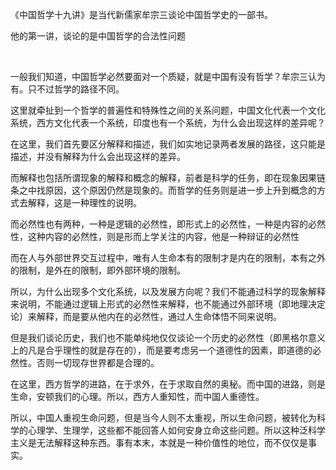 <p>《中国哲学十九讲》是当代新儒家牟宗三谈论中国哲学史的一部书。</p><p>他的第一讲，谈论的是中国哲学的合法性问题</p><p class="ztext-empty-paragraph"><br/></p><p>一般我们知道，中国哲学必然要面对一个质疑，就是中国有没有哲学？牟宗三认为有。只不过哲学的路径不同。</p><p>这里就牵扯到一个哲学的普遍性和特殊性之间的关系问题，中国文化代表一个文化系统，西方文化代表一个系统，印度也有一个系统，为什么会出现这样的差异呢？</p><p>在这里，我们首先要区分解释和描述，我们如实地记录两者发展的路径，这只能是描述，并没有解释为什么会出现这样的差异。</p><p>而解释也包括所谓现象的解释和概念的解释，前者是科学的任务，即在现象因果链条之中找原因，这个原因仍然是现象的。而哲学的任务则是进一步上升到概念的方式去解释，这是一种理性的说明。</p><p>而必然性也有两种，一种是逻辑的必然性，即形式上的必然性，一种是内容的必然性，这种内容的必然性，则是形而上学关注的内容，他是一种辩证的必然性</p><p>而在人与外部世界交互过程中，唯有人生命本有的限制才是内在的限制，本有之外的限制，是外在的限制，即外部环境的限制。</p><p>所以，为什么出现多个文化系统，以及发展方向呢？我们不能通过科学的现象解释来说明，不能通过逻辑上形式的必然性来解释，也不能通过外部环境（即地理决定论）来解释，而是要从他内在的必然性，通过人生命体悟不同来说明。</p><p>但是我们谈论历史，我们也不能单纯地仅仅谈论一个历史的必然性（即黑格尔意义上的凡是合乎理性的就是存在的），而是要考虑另一个道德性的因素，即道德的必然性。否则一切现存世界都是合理的。</p><p>在这里，西方哲学的进路，在于求外，在于求取自然的奥秘。而中国的进路，则是生命，安顿我们的心理。所以，西方人重知性，而中国人重德性。</p><p>所以，中国人重视生命问题，但是当今人则不太重视，所以生命问题，被转化为科学的心理学、生理学，这些都不能回答人如何安身立命这些问题。所以这种泛科学主义是无法解释这种东西。事有本末，本就是一种价值性的地位，而不仅仅是事实。</p>
